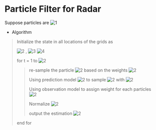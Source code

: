 # Particle Filter for Radar

Suppose particles are ![1](http://latex.codecogs.com/svg.latex?\\{x^{(i)}\\}_{i=1}^{N_s}) 

- Algorithm

> Initialize the state in all locations of the grids as
>
> ![2](http://latex.codecogs.com/svg.latex?\\{x_0^{(i)},w_0^{(i)}\\}) , 
> ![3](http://latex.codecogs.com/svg.latex?w_0^{(i)}=\\frac{1}{N_s},\\forall{i})
> ![4](http://latex.codecogs.com/svg.latex?x_0^{(i)}=[x,y,\\dot{x},\\dot{y}]^T)
>
> for t = 1 to ![2](http://latex.codecogs.com/svg.latex?\\infty)
>
> > re-sample the particle ![2](http://latex.codecogs.com/svg.latex?\\{x_{t-1}^{*(j)}\\}_{j=1}^{N_s}) based on the weights ![2](http://latex.codecogs.com/svg.latex?\\{w_{t-1}^{(i)}\\})
> >
> > Using prediction model ![2](http://latex.codecogs.com/svg.latex?x_t=f(x_{t-1})+w_t)  to sample ![2](http://latex.codecogs.com/svg.latex?\\{x_t^{(i)}\\}_{i=1}^{N_s}) with 
> ![2](http://latex.codecogs.com/svg.latex?\\{x_{t-1}^{*(i)}\\}_{i=1}^{N_s}) 
> >
> > Using observation model to assign weight for each particles ![2](http://latex.codecogs.com/svg.latex?w_t^{i}=\\Pr{(z_t|x_t^{(i)})}=\mathcal{N}(x_t^{(i)},\sigma^2)(z_t))
> >
> > Normalize ![2](http://latex.codecogs.com/svg.latex?\\{w_t^{i}\\}_{i=1}^{N_s})
> >
> > output the estimation ![2](http://latex.codecogs.com/svg.latex?\\hat{x_t}=\sum_{i=1}^{N_s}w_t^{i}x_t^{(i)})
>
> end for

